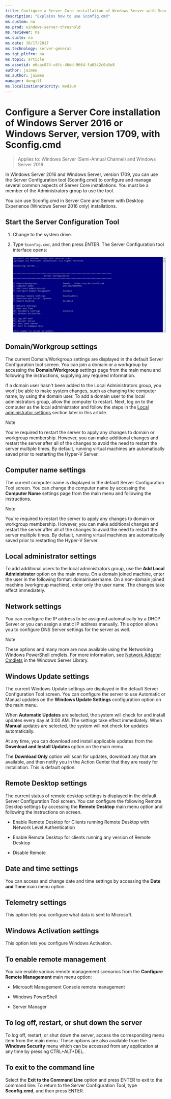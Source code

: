 ```yaml
---
title: Configure a Server Core installation of Windows Server with Sconfig.cmd
description: "Explains how to use Sconfig.cmd" 
ms.custom: na
ms.prod: windows-server-threshold
ms.reviewer: na
ms.suite: na
ms.date: 10/17/2017
ms.technology: server-general
ms.tgt_pltfrm: na
ms.topic: article
ms.assetid: e6cac074-c6fc-46dd-9664-fa0342c0a5e8
author: jaimeo
ms.author: jaimeo
manager: dongill
ms.localizationpriority: medium
---
```


# Configure a Server Core installation of Windows Server 2016 or Windows Server, version 1709, with Sconfig.cmd

> Applies to: Windows Server (Semi-Annual Channel) and Windows Server 2016

In Windows Server 2016 and Windows Server, version 1709, you can use the Server Configuration tool (Sconfig.cmd) to configure and manage several common aspects of Server Core installations. You must be a member of the Administrators group to use the tool.

You can use Sconfig.cmd in Server Core and Server with Desktop Experience (Windows Server 2016 only) installations.

## Start the Server Configuration Tool

1. Change to the system drive.

2. Type `Sconfig.cmd`, and then press ENTER. The Server Configuration tool interface opens:

    ![Screenshot of Sconfig.cmd user interface](media/mainsconfigpage.png)

## Domain/Workgroup settings

The current Domain/Workgroup settings are displayed in the default Server Configuration tool screen. You can join a domain or a workgroup by accessing the **Domain/Workgroup** settings page from the main menu and following the instructions, supplying any required information.

If a domain user hasn't been added to the Local Administrators group, you won't be able to make system changes, such as changing the computer name, by using the domain user. To add a domain user to the local administrators group, allow the computer to restart. Next, log on to the computer as the local administrator and follow the steps in the [Local administrator settings](#local-administrator-settings) section later in this article.

> [!NOTE]
> You're required to restart the server to apply any changes to domain or workgroup membership. However, you can make additional changes and restart the server after all of the changes to avoid the need to restart the server multiple times. By default, running virtual machines are automatically saved prior to restarting the Hyper-V Server.

## Computer name settings

The current computer name is displayed in the default Server Configuration Tool screen. You can change the computer name by accessing the **Computer Name** settings page from the main menu and following the instructions.

> [!NOTE]
> You're required to restart the server to apply any changes to domain or workgroup membership. However, you can make additional changes and restart the server after all of the changes to avoid the need to restart the server multiple times. By default, running virtual machines are automatically saved prior to restarting the Hyper-V Server.

## Local administrator settings

To add additional users to the local administrators group, use the **Add Local Administrator** option on the main menu. On a domain joined machine, enter the user in the following format: domain\username. On a non-domain joined machine (workgroup machine), enter only the user name. The changes take effect immediately.

## Network settings

You can configure the IP address to be assigned automatically by a DHCP Server or you can assign a static IP address manually. This option allows you to configure DNS Server settings for the server as well.

> [!NOTE]
> These options and many more are now available using the Networking Windows PowerShell cmdlets. For more information, see [Network Adapter Cmdlets](https://docs.microsoft.com/powershell/module/netadapter/?view=win10-ps) in the Windows Server Library.

## Windows Update settings

The current Windows Update settings are displayed in the default Server Configuration Tool screen. You can configure the server to use Automatic or Manual updates on the **Windows Update Settings** configuration option on the main menu.

When **Automatic Updates** are selected, the system will check for and install updates every day at 3:00 AM. The settings take effect immediately. When **Manual** updates are selected, the system will not check for updates automatically.

At any time, you can download and install applicable updates from the **Download and Install Updates** option on the main menu.

The **Download Only** option will scan for updates, download any that are available, and then notify you in the Action Center that they are ready for installation. This is default option.

## Remote Desktop settings

The current status of remote desktop settings is displayed in the default Server Configuration Tool screen. You can configure the following Remote Desktop settings by accessing the **Remote Desktop** main menu option and following the instructions on screen.

- Enable Remote Desktop for Clients running Remote Desktop with Network Level Authentication

- Enable Remote Desktop for clients running any version of Remote Desktop

- Disable Remote

## Date and time settings

You can access and change date and time settings by accessing the **Date and Time** main menu option.

## Telemetry settings

This option lets you configure what data is sent to Microsoft.

## Windows Activation settings

This option lets you configure Windows Activation.

## To enable remote management

You can enable various remote management scenarios from the **Configure Remote Management** main menu option:

- Microsoft Management Console remote management

- Windows PowerShell

- Server Manager  

## To log off, restart, or shut down the server

To log off, restart, or shut down the server, access the corresponding menu item from the main menu. These options are also available from the **Windows Security** menu which can be accessed from any application at any time by pressing CTRL+ALT+DEL.  

## To exit to the command line
  
Select the **Exit to the Command Line** option and press ENTER to exit to the command line. To return to the Server Configuration Tool, type **Sconfig.cmd**, and then press ENTER.

